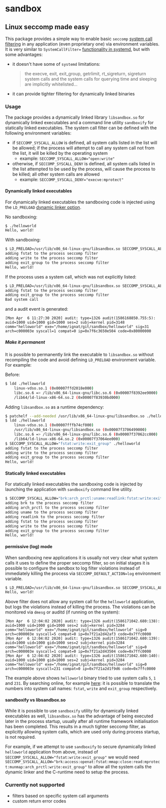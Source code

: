 # sandbox

## Linux seccomp made easy

This package provides a simple way to enable basic `seccomp` [system call filtering][1] in any application (even proprietary one) via environment variables. It is very similar to `SystemCallFilter=` [functionality in systemd][2], but with some advantages:

  * it doesn't have some of `systemd` limitations:
    > the execve, exit, exit_group, getrlimit, rt_sigreturn, sigreturn system calls and the system calls for querying time and sleeping are implicitly whitelisted...
  * it can provide tighter filtering for dynamically linked binaries

### Usage

The package provides a dynamically linked library `libsandbox.so` for dynamically linked executables and a command line utility `sandboxify` for statically linked executables. The system call filter can be defined with the following environment variables:

  * if `SECCOMP_SYSCALL_ALLOW` is defined, all system calls listed in the list will be allowed; if the process will attempt to call any system call not from the list, it will be killed by the operating system
    * example: `SECCOMP_SYSCALL_ALLOW="open:write"`
  * otherwise, if `SECCOMP_SYSCALL_DENY` is defined, all system calls listed in the list attempted to be used by the process, will cause the process to be killed; all other system calls are allowed
    * example: `SECCOMP_SYSCALL_DENY="execve:mprotect"`

#### Dynamically linked executables

For dynamically linked executables the sandboxing code is injected using the `LD_PRELOAD` [dynamic linker option][3].

No sandboxing:

```bash
$ ./helloworld
Hello, world!
```

With sandboxing:

```bash
$ LD_PRELOAD=/usr/lib/x86_64-linux-gnu/libsandbox.so SECCOMP_SYSCALL_ALLOW="fstat:write:exit_group" ./helloworld
adding fstat to the process seccomp filter
adding write to the process seccomp filter
adding exit_group to the process seccomp filter
Hello, world!
```

If the process uses a system call, which was not explicitly listed:

```bash
$ LD_PRELOAD=/usr/lib/x86_64-linux-gnu/libsandbox.so SECCOMP_SYSCALL_ALLOW="fstat:exit_group" ./helloworld
adding fstat to the process seccomp filter
adding exit_group to the process seccomp filter
Bad system call
```

and a audit event is generated:

```
[Mon Apr  6 11:27:30 2020] audit: type=1326 audit(1586168850.755:5): auid=1000 uid=1000 gid=1000 ses=2 subj=kernel pid=3148 comm="helloworld" exe="/home/ignat/git/sandbox/helloworld" sig=31 arch=c000003e syscall=1 compat=0 ip=0x7f6c3650e504 code=0x80000000
```

##### Make it permanent

It is possible to permanently link the executable to `libsandbox.so` without recompiling the code and avoid defining `LD_PRELOAD` environment variable. For example:

Before:

```bash
$ ldd ./helloworld
	linux-vdso.so.1 (0x00007ffd2018e000)
	libc.so.6 => /lib/x86_64-linux-gnu/libc.so.6 (0x00007f8392ee9000)
	/lib64/ld-linux-x86-64.so.2 (0x00007f83930bd000)
```

Adding `libsandbox.so` as a runtime dependency:

```bash
$ patchelf --add-needed /usr/lib/x86_64-linux-gnu/libsandbox.so ./helloworld
$ ldd ./helloworld
	linux-vdso.so.1 (0x00007fffb74cf000)
	/usr/lib/x86_64-linux-gnu/libsandbox.so (0x00007f3706499000)
	libc.so.6 => /lib/x86_64-linux-gnu/libc.so.6 (0x00007f37062cc000)
	/lib64/ld-linux-x86-64.so.2 (0x00007f37064ee000)
$ SECCOMP_SYSCALL_ALLOW="fstat:write:exit_group" ./helloworld
adding fstat to the process seccomp filter
adding write to the process seccomp filter
adding exit_group to the process seccomp filter
Hello, world!
```

#### Statically linked executables

For statically linked executables the sandboxing code is injected by launching the application with `sandboxify` command line utility.

```bash
$ SECCOMP_SYSCALL_ALLOW="brk:arch_prctl:uname:readlink:fstat:write:exit_group" sandboxify ./helloworld
adding brk to the process seccomp filter
adding arch_prctl to the process seccomp filter
adding uname to the process seccomp filter
adding readlink to the process seccomp filter
adding fstat to the process seccomp filter
adding write to the process seccomp filter
adding exit_group to the process seccomp filter
Hello, world!
```

#### permissive (log) mode

When sandboxing new applications it is usually not very clear what system calls it uses to define the proper seccomp filter, so on initial stages it is possible to configure the sandbox to log filter violations instead of immediately killing the process via `SECCOMP_DEFAULT_ACTION=log` environment variable.

```bash
$ LD_PRELOAD=/usr/lib/x86_64-linux-gnu/libsandbox.so SECCOMP_SYSCALL_ALLOW="" SECCOMP_DEFAULT_ACTION=log ./helloworld
Hello, world!
```

Above filter does not allow any system call for the `helloworld` application, but logs the violations instead of killing the process. The violations can be monitored via `dmesg` or auditd (if running on the system):

```
[Mon Apr  6 12:04:02 2020] audit: type=1326 audit(1586171042.680:138): auid=1000 uid=1000 gid=1000 ses=2 subj=kernel pid=3284 comm="helloworld" exe="/home/ignat/git/sandbox/helloworld" sig=0 arch=c000003e syscall=5 compat=0 ip=0x7f21a2d42af3 code=0x7ffc0000
[Mon Apr  6 12:04:02 2020] audit: type=1326 audit(1586171042.680:139): auid=1000 uid=1000 gid=1000 ses=2 subj=kernel pid=3284 comm="helloworld" exe="/home/ignat/git/sandbox/helloworld" sig=0 arch=c000003e syscall=1 compat=0 ip=0x7f21a2d43504 code=0x7ffc0000
[Mon Apr  6 12:04:02 2020] audit: type=1326 audit(1586171042.680:140): auid=1000 uid=1000 gid=1000 ses=2 subj=kernel pid=3284 comm="helloworld" exe="/home/ignat/git/sandbox/helloworld" sig=0 arch=c000003e syscall=231 compat=0 ip=0x7f21a2d1f9d6 code=0x7ffc0000
```

The example above shows `helloworld` binary tried to use system calls `5`, `1` and `231`. By searching online, for example [here][4]: it is possible to translate the numbers into system call names: `fstat`, `write` and `exit_group` respectively.

#### sandboxify vs libsandbox.so

While it is possible to use `sandboxify` utility for dynamically linked executables as well, `libsandbox.so` has the advantage of being executed later in the process startup, usually after all runtime framework initialisation has been completed. This results in a much tighter seccomp filter, as explicitly allowing system calls, which are used only during process startup, is not required.

For example, if we attempt to use `sandboxify` to secure dynamically linked `helloworld` application from above, instead of `SECCOMP_SYSCALL_ALLOW="fstat:write:exit_group"` we would need `SECCOMP_SYSCALL_ALLOW="brk:access:openat:fstat:mmap:close:read:mprotect:munmap:arch_prctl:write:exit_group"` to allow all the system calls the dynamic linker and the C-runtime need to setup the process.

### Currently not supported

  * filters based on specific system call arguments
  * custom return error codes

[1]: http://man7.org/linux/man-pages/man2/seccomp.2.html
[2]: https://www.freedesktop.org/software/systemd/man/systemd.exec.html#SystemCallFilter=
[3]: http://man7.org/linux/man-pages/man8/ld.so.8.html
[4]: https://filippo.io/linux-syscall-table/
